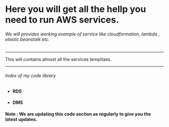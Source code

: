 # Here you will get all the hellp you need to run AWS services.

###### We will provides working example of service like cloudformation, lambda , elastic beanstalk etc.
_______________________________________________________________________________________________________________________________________

This will contains almost all the services templtaes. 

_______________________________________________________________________________________________________________________________________

###### Index of my code library 

- #### RDS 
- #### DMS 







#### Note : We are updating this code section as regularly to give you the latest updates.






